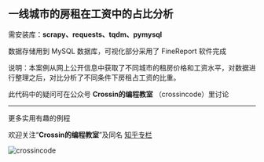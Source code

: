 ## 一线城市的房租在工资中的占比分析

需安装库：**scrapy、requests、tqdm、pymysql**

数据存储用到 MySQL 数据库，可视化部分采用了 FineReport 软件完成

说明：本案例从网上公开信息中获取了不同城市的租房价格和工资水平，对数据进行整理之后，对比分析了不同条件下房租占工资的比重。

此代码中的疑问可在公众号 **Crossin的编程教室** （crossincode）里讨论

----

更多实用有趣的例程

欢迎关注“**Crossin的编程教室**”及同名 [知乎专栏](https://zhuanlan.zhihu.com/crossin)

![crossincode](../crossin-logo.png)
